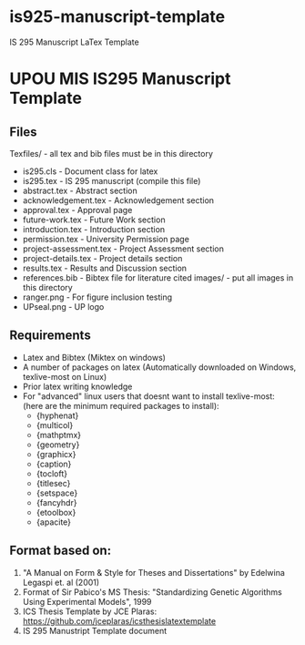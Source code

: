 # is925-manuscript-template
IS 295 Manuscript LaTex Template

# UPOU MIS IS295 Manuscript Template

## Files
Texfiles/                   - all tex and bib files must be in this directory
* is295.cls                 - Document class for latex
* is295.tex                 - IS 295 manuscript (compile this file)
* abstract.tex              - Abstract section
* acknowledgement.tex       - Acknowledgement section
* approval.tex              - Approval page
* future-work.tex           - Future Work section
* introduction.tex          - Introduction section
* permission.tex            - University Permission page
* project-assessment.tex    - Project Assessment section
* project-details.tex       - Project details section
* results.tex               - Results and Discussion section
* references.bib            - Bibtex file for literature cited
images/                     - put all images in this directory
* ranger.png                - For figure inclusion testing
* UPseal.png                - UP logo

## Requirements
- Latex and Bibtex (Miktex on windows)
- A number of packages on latex (Automatically downloaded on Windows, texlive-most on Linux)
- Prior latex writing knowledge
- For "advanced" linux users that doesnt want to install texlive-most: (here are the minimum required packages to install):
  - {hyphenat}
  - {multicol}
  - {mathptmx}
  - {geometry}
  - {graphicx}
  - {caption}
  - {tocloft}
  - {titlesec}
  - {setspace}
  - {fancyhdr}
  - {etoolbox}
  - {apacite}

## Format based on:

1. "A Manual on Form & Style for Theses and Dissertations" by Edelwina Legaspi et. al (2001)
2. Format of Sir Pabico's MS Thesis: "Standardizing Genetic Algorithms Using Experimental Models", 1999
3. ICS Thesis Template by JCE Plaras: https://github.com/jceplaras/icsthesislatextemplate
4. IS 295 Manustript Template document
